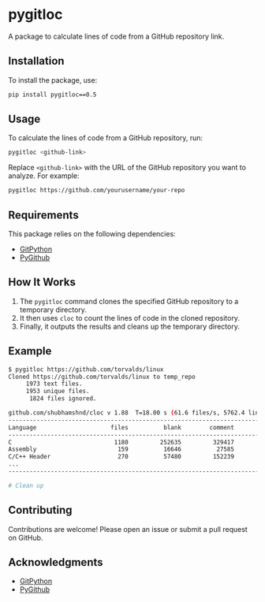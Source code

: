 # pygitloc

A package to calculate lines of code from a GitHub repository link.

## Installation

To install the package, use:

```bash
pip install pygitloc==0.5
```

## Usage

To calculate the lines of code from a GitHub repository, run:

```bash
pygitloc <github-link>
```

Replace `<github-link>` with the URL of the GitHub repository you want to analyze. For example:

```bash
pygitloc https://github.com/yourusername/your-repo
```

## Requirements

This package relies on the following dependencies:

- [GitPython](https://pypi.org/project/GitPython/)
- [PyGithub](https://pypi.org/project/PyGithub/)

## How It Works

1. The `pygitloc` command clones the specified GitHub repository to a temporary directory.
2. It then uses `cloc` to count the lines of code in the cloned repository.
3. Finally, it outputs the results and cleans up the temporary directory.

## Example

```bash
$ pygitloc https://github.com/torvalds/linux
Cloned https://github.com/torvalds/linux to temp_repo
     1973 text files.
     1953 unique files.
      1824 files ignored.

github.com/shubhamshnd/cloc v 1.88  T=18.00 s (61.6 files/s, 5762.4 lines/s)
-------------------------------------------------------------------------------
Language                     files          blank        comment           code
-------------------------------------------------------------------------------
C                             1180         252635         329417        2046599
Assembly                       159          16646          27585         108099
C/C++ Header                   270          57480         152239          96316
...
-------------------------------------------------------------------------------

# Clean up
```

## Contributing

Contributions are welcome! Please open an issue or submit a pull request on GitHub.


## Acknowledgments

- [GitPython](https://github.com/gitpython-developers/GitPython)
- [PyGithub](https://github.com/PyGithub/PyGithub)

